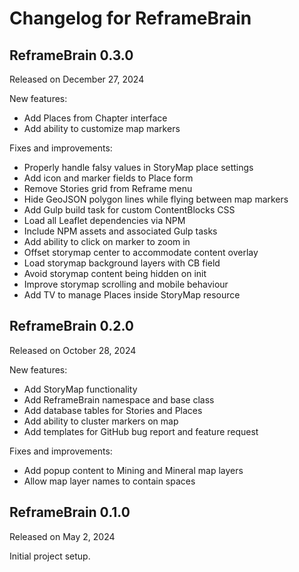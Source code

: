 # Changelog for ReframeBrain

## ReframeBrain 0.3.0
Released on December 27, 2024

New features:
- Add Places from Chapter interface
- Add ability to customize map markers

Fixes and improvements:
- Properly handle falsy values in StoryMap place settings
- Add icon and marker fields to Place form
- Remove Stories grid from Reframe menu
- Hide GeoJSON polygon lines while flying between map markers
- Add Gulp build task for custom ContentBlocks CSS
- Load all Leaflet dependencies via NPM
- Include NPM assets and associated Gulp tasks
- Add ability to click on marker to zoom in
- Offset storymap center to accommodate content overlay
- Load storymap background layers with CB field
- Avoid storymap content being hidden on init
- Improve storymap scrolling and mobile behaviour
- Add TV to manage Places inside StoryMap resource

## ReframeBrain 0.2.0
Released on October 28, 2024

New features:
- Add StoryMap functionality
- Add ReframeBrain namespace and base class
- Add database tables for Stories and Places
- Add ability to cluster markers on map
- Add templates for GitHub bug report and feature request

Fixes and improvements:
- Add popup content to Mining and Mineral map layers
- Allow map layer names to contain spaces

## ReframeBrain 0.1.0
Released on May 2, 2024

Initial project setup.

